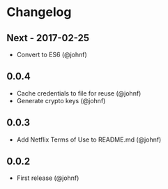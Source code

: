 # Changelog

## Next - 2017-02-25

* Convert to ES6 (@johnf)

## 0.0.4

* Cache credentials to file for reuse (@johnf)
* Generate crypto keys (@johnf)

## 0.0.3

* Add Netflix Terms of Use to README.md (@johnf)

## 0.0.2

* First release (@johnf)
